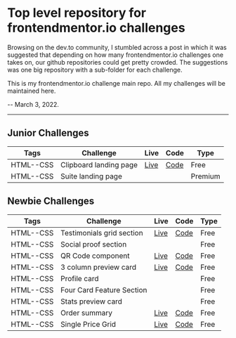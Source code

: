 # Top level repository for frontendmentor.io challenges

Browsing on the dev.to community, I stumbled across a post in which it was suggested that depending on how many frontendmentor.io challenges one takes on, our github repositories could get pretty crowded. The suggestions was one big repository with a sub-folder for each challenge.

This is my frontendmentor.io challenge main repo. All my challenges will be maintained here.

-- March 3, 2022.

---
## Junior Challenges

| Tags  | Challenge | Live|  Code|  Type| 
| --- | -- |  -- | --  |  -- |
| HTML--CSS | Clipboard landing page | [Live](https://fyrfli.github.io/frontendmentor-challenges/clipboard-landing-page/) | [Code](https://github.com/fyrfli/frontendmentor-challenges/-/tree/clipboard-landing-page)| Free |
| HTML--CSS | Suite landing page |  |  | Premium |


## Newbie Challenges

| Tags  | Challenge | Live|  Code|  Type| 
| --- | -- |  -- | --  |  -- |
| HTML--CSS     | Testimonials grid section  | [Live](https://fyrfli.github.io/frontendmentor-challenges/testimonials-grid) | [Code](https://github.com/fyrfli/frontendmentor-challenges/-/tree/testimonials-grid) |Free|
| HTML--CSS     | Social proof section  | | | Free |
| HTML--CSS | QR Code component | [Live](https://fyrfli.github.io/frontendmentor-challenges/qr-code) | [Code](https://github.com/fyrfli/frontendmentor-challenges/-/tree/qr-code)| Free |
| HTML--CSS | 3 column preview card | [Live](https://fyrfli.github.io/frontendmentor-challenges/3-col-preview-card) | [Code](https://github.com/fyrfli/frontendmentor-challenges/-/tree/3-col-preview-card)| Free |
| HTML--CSS | Profile card |  | | Free |
| HTML--CSS | Four Card Feature Section |  | | Free |
| HTML--CSS | Stats preview card |  | | Free |
| HTML--CSS | Order summary | [Live](https://fyrfli.github.io/frontendmentor-challenges/order-summary) | [Code](https://github.com/fyrfli/frontendmentor-challenges/-/tree/order-summary)| Free |
| HTML--CSS | Single Price Grid | [Live](https://fyrfli.github.io/frontendmentor-challenges/single-price-grid) | [Code](https://github.com/fyrfli/frontendmentor-challenges/-/tree/simgle-price-grid)| Free |